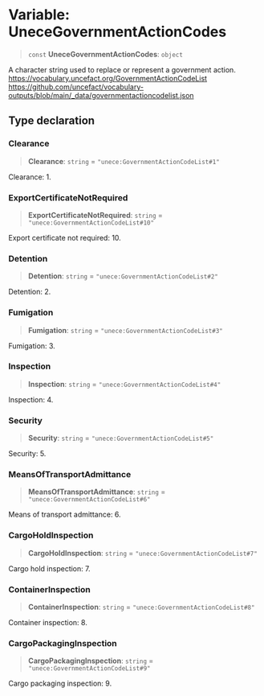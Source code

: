 # Variable: UneceGovernmentActionCodes

> `const` **UneceGovernmentActionCodes**: `object`

A character string used to replace or represent a government action.
https://vocabulary.uncefact.org/GovernmentActionCodeList
https://github.com/uncefact/vocabulary-outputs/blob/main/_data/governmentactioncodelist.json

## Type declaration

### Clearance

> **Clearance**: `string` = `"unece:GovernmentActionCodeList#1"`

Clearance: 1.

### ExportCertificateNotRequired

> **ExportCertificateNotRequired**: `string` = `"unece:GovernmentActionCodeList#10"`

Export certificate not required: 10.

### Detention

> **Detention**: `string` = `"unece:GovernmentActionCodeList#2"`

Detention: 2.

### Fumigation

> **Fumigation**: `string` = `"unece:GovernmentActionCodeList#3"`

Fumigation: 3.

### Inspection

> **Inspection**: `string` = `"unece:GovernmentActionCodeList#4"`

Inspection: 4.

### Security

> **Security**: `string` = `"unece:GovernmentActionCodeList#5"`

Security: 5.

### MeansOfTransportAdmittance

> **MeansOfTransportAdmittance**: `string` = `"unece:GovernmentActionCodeList#6"`

Means of transport admittance: 6.

### CargoHoldInspection

> **CargoHoldInspection**: `string` = `"unece:GovernmentActionCodeList#7"`

Cargo hold inspection: 7.

### ContainerInspection

> **ContainerInspection**: `string` = `"unece:GovernmentActionCodeList#8"`

Container inspection: 8.

### CargoPackagingInspection

> **CargoPackagingInspection**: `string` = `"unece:GovernmentActionCodeList#9"`

Cargo packaging inspection: 9.
